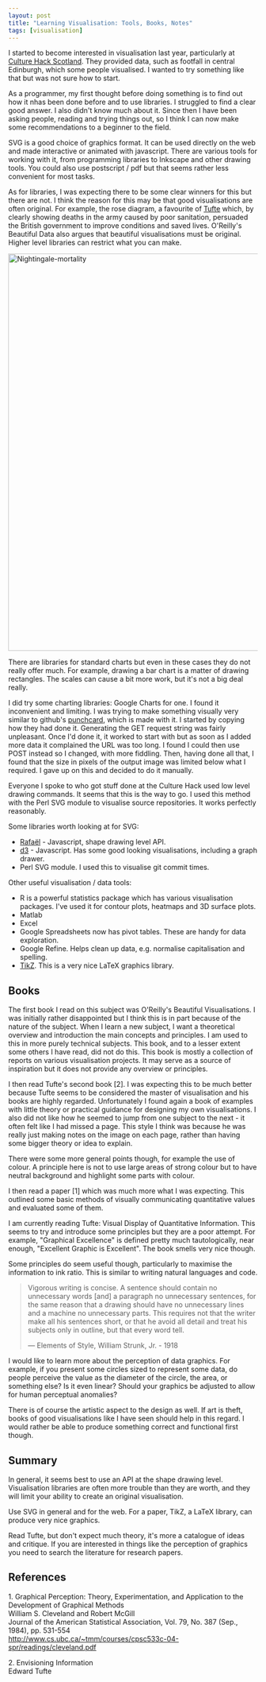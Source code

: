 ```yaml
---
layout: post
title: "Learning Visualisation: Tools, Books, Notes"
tags: [visualisation]
---
```


I started to become interested in visualisation last year, particularly at <a
href="http://culturehackscotland.com/">Culture Hack Scotland</a>. They
provided data, such as footfall in central Edinburgh, which some people
visualised. I wanted to try something like that but was not sure how to start.

As a programmer, my first thought before doing something is to find out how it
nhas been done before and to use libraries. I struggled to find a clear good
answer. I also didn't know much about it. Since then I have been asking
people, reading and trying things out, so I think I can now make some
recommendations to a beginner to the field.

SVG is a good choice of graphics format. It can be used directly on the web
and made interactive or animated with javascript. There are various tools for
working with it, from programming libraries to Inkscape and other drawing
tools. You could also use postscript / pdf but that seems rather less
convenient for most tasks.

As for libraries, I was expecting there to be some clear winners for this but
there are not. I think the reason for this may be that good visualisations are
often original. For example, the rose diagram, a favourite of <a
href="http://en.wikipedia.org/wiki/Edward_Tufte">Tufte</a> which, by clearly
showing deaths in the army caused by poor sanitation, persuaded the British
government to improve conditions and saved lives. O'Reilly's Beautiful Data
also argues that beautiful visualisations must be original. Higher level
libraries can restrict what you can make.

<a title="By w:Florence Nightingale
(1820–1910). (http://www.royal.gov.uk/output/Page3943.asp) [Public domain],
via Wikimedia Commons"
href="https://commons.wikimedia.org/wiki/File%3ANightingale-mortality.jpg"><img
width="800" alt="Nightingale-mortality"
src="//upload.wikimedia.org/wikipedia/commons/thumb/1/17/Nightingale-mortality.jpg/800px-Nightingale-mortality.jpg"/></a>

There are libraries for standard charts but even in these cases they do not
really offer much. For example, drawing a bar chart is a matter of drawing
rectangles. The scales can cause a bit more work, but it's not a big deal
really.

I did try some charting libraries: Google Charts for one. I found it
inconvenient and limiting. I was trying to make something visually very
similar to github's <a
href="/blog/2011/03/11/github-punchcard.html">punchcard</a>, which is made
with it. I started by copying how they had done it. Generating the GET request
string was fairly unpleasant. Once I'd done it, it worked to start with but as
soon as I added more data it complained the URL was too long. I found I could
then use POST instead so I changed, with more fiddling. Then, having done all
that, I found that the size in pixels of the output image was limited below
what I required. I gave up on this and decided to do it manually.

Everyone I spoke to who got stuff done at the Culture Hack used low level
drawing commands. It seems that this is the way to go. I used this method with
the Perl SVG module to visualise source repositories. It works perfectly
reasonably.

Some libraries worth looking at for SVG:

 - <a href="http://raphaeljs.com/">Rafaël</a> - Javascript, shape drawing level API.
 - <a href="http://mbostock.github.com/d3">d3</a> - Javascript. Has some good looking visualisations, including a graph drawer.
 - Perl SVG module. I used this to visualise git commit times.

Other useful visualisation / data tools:

 - R is a powerful statistics package which has various visualisation
  packages. I've used it for contour plots, heatmaps and 3D surface plots.
 - Matlab
 - Excel
 - Google Spreadsheets now has pivot tables. These are handy for data exploration.
 - Google Refine. Helps clean up data, e.g. normalise capitalisation and spelling.
 - <a href="http://www.texample.net/tikz/examples/">TikZ</a>. This is a very nice LaTeX graphics library.

Books
-----

The first book I read on this subject was O'Reilly's Beautiful
Visualisations. I was initially rather disappointed but I think this is in part
because of the nature of the subject. When I learn a new subject, I want a
theoretical overview and introduction the main concepts and principles. I am
used to this in more purely technical subjects. This book, and to a lesser
extent some others I have read, did not do this. This book is mostly a
collection of reports on various visualisation projects. It may serve as a
source of inspiration but it does not provide any overview or principles.

I then read Tufte's second book [2]. I was expecting this to be much better
because Tufte seems to be considered the master of visualisation and his books
are highly regarded. Unfortunately I found again a book of examples with little
theory or practical guidance for designing my own visualisations. I also did
not like how he seemed to jump from one subject to the next - it often felt
like I had missed a page. This style I think was because he was really just
making notes on the image on each page, rather than having some bigger theory
or idea to explain.

There were some more general points though, for example the use of colour. A
principle here is not to use large areas of strong colour but to have neutral
background and highlight some parts with colour.

I then read a paper [1] which was much more what I was expecting. This outlined
some basic methods of visually communicating quantitative values and evaluated
some of them.

I am currently reading Tufte: Visual Display of Quantitative Information. This
seems to try and introduce some principles but they are a poor attempt. For
example, "Graphical Excellence" is defined pretty much tautologically, near
enough, "Excellent Graphic is Excellent". The book smells very nice though.

Some principles do seem useful though, particularly to maximise the
information to ink ratio. This is similar to writing natural languages and code.

<blockquote>
<p>
Vigorous writing is concise. A sentence should contain no unnecessary words
[and] a paragraph no unnecessary sentences, for the same reason that a drawing
should have no unnecessary lines and a machine no unnecessary parts. This
requires not that the writer make all his sentences short, or that he avoid
all detail and treat his subjects only in outline, but that every word tell.
</p>

<p>— Elements of Style, William Strunk, Jr. - 1918</p>
</blockquote>

I would like to learn more about the perception of data graphics. For example,
if you present some circles sized to represent some data, do people perceive
the value as the diameter of the circle, the area, or something else? Is it
even linear? Should your graphics be adjusted to allow for human perceptual
anomalies?

There is of course the artistic aspect to the design as well. If art is theft,
books of good visualisations like I have seen should help in this regard. I
would rather be able to produce something correct and functional first though.

Summary
-------

In general, it seems best to use an API at the shape drawing
level. Visualisation libraries are often more trouble than they are worth,
and they will limit your ability to create an original visualisation.

Use SVG in general and for the web. For a paper, TikZ, a LaTeX library, can
produce very nice graphics.

Read Tufte, but don't expect much theory, it's more a catalogue of ideas and
critique. If you are interested in things like the perception of graphics you
need to search the literature for research papers.

References
----------

1\. Graphical Perception: Theory, Experimentation, and Application to the Development of Graphical Methods<br>
William S. Cleveland and Robert McGill<br>
Journal of the American Statistical Association, Vol. 79, No. 387 (Sep., 1984), pp. 531-554<br>
http://www.cs.ubc.ca/~tmm/courses/cpsc533c-04-spr/readings/cleveland.pdf

2\. Envisioning Information<br>
Edward Tufte